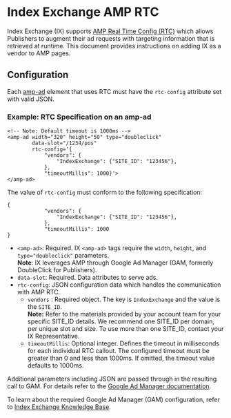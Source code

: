 <!---
Copyright 2016 The AMP HTML Authors. All Rights Reserved.

Licensed under the Apache License, Version 2.0 (the "License");
you may not use this file except in compliance with the License.
You may obtain a copy of the License at

      http://www.apache.org/licenses/LICENSE-2.0

Unless required by applicable law or agreed to in writing, software
distributed under the License is distributed on an "AS-IS" BASIS,
WITHOUT WARRANTIES OR CONDITIONS OF ANY KIND, either express or implied.
See the License for the specific language governing permissions and
limitations under the License.
-->

# Index Exchange AMP RTC 

Index Exchange (IX) supports [AMP Real Time Config (RTC)](https://github.com/ampproject/amphtml/blob/master/extensions/amp-a4a/rtc-publisher-implementation-guide.md) which allows Publishers to augment their ad requests with targeting information that is retrieved at runtime. This document provides instructions on adding IX as a vendor to AMP pages.  

## Configuration
Each [amp-ad](https://amp.dev/documentation/components/amp-ad/) element that uses RTC must have the `rtc-config` attribute set with valid JSON. 

### Example: RTC Specification on an amp-ad

```
<!-- Note: Default timeout is 1000ms -->
<amp-ad width="320" height="50" type="doubleclick"
        data-slot="/1234/pos"
        rtc-config='{
            "vendors": {
                "IndexExchange": {"SITE_ID": "123456"},
            },
            "timeoutMillis": 1000}'>
</amp-ad>
```
The value of `rtc-config` must conform to the following specification:
```
{
            "vendors": {
                "IndexExchange": {"SITE_ID": "123456"},
            },
            "timeoutMillis": 1000
}
```
- `<amp-ad>`: Required. IX `<amp-ad>` tags require the `width`, `height`, and `type="doubleclick"` parameters.</br> 
**Note**: IX leverages AMP through Google Ad Manager (GAM, formerly DoubleClick for Publishers).
- `data-slot`: Required. Data attributes to serve ads.
- `rtc-config`: JSON configuration data which handles the communication with AMP RTC.
   - `vendors` : Required object. The key is `IndexExchange` and the value is the `SITE_ID`.</br>
**Note:** Refer to the materials provided by your account team for your specific SITE_ID details. We recommend one SITE_ID per domain, per unique slot and size. To use more than one SITE_ID, contact your IX Representative.
   - `timeoutMillis`: Optional integer. Defines the timeout in milliseconds for each individual RTC callout. The configured timeout must be greater than 0 and less than 1000ms. If omitted, the timeout value defaults to 1000ms.

Additional parameters including JSON are passed through in the resulting call to GAM. For details refer to the [Google Ad Manager documentation](https://github.com/ampproject/amphtml/blob/master/extensions/amp-ad-network-doubleclick-impl/amp-ad-network-doubleclick-impl-internal.md).

To learn about the required Google Ad Manager (GAM) configuration, refer to [Index Exchange Knowledge Base](https://kb.indexexchange.com/Mobile/AMP_Integration.htm).


